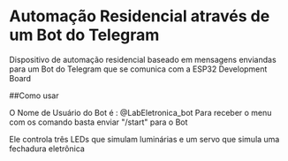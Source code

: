# Automação Residencial através de um Bot do Telegram

Dispositivo de automação residencial baseado em mensagens enviandas para um Bot do Telegram que se 
comunica com a ESP32 Development Board

##Como usar

O Nome de Usuário do Bot é : @LabEletronica_bot
Para receber o menu com os comando basta enviar "/start" para o Bot

Ele controla três LEDs que simulam luminárias e um servo que simula uma fechadura eletrônica
